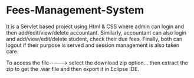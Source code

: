 # Fees-Management-System
It is a Servlet based project using Html &amp; CSS where admin can login and then add/edit/view/delete accountant. Similarly, accountant can also login and add/view/edit/delete student, check their due fees. Finally, both can logout if their purpose is served and session management is also taken care. 


To access the file-----> select the download zip option... then extract the zip to get the .war file and then export it in Eclipse IDE.
